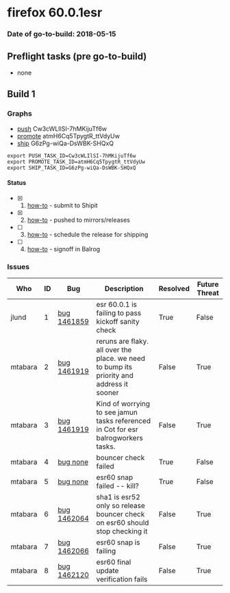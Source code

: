 # firefox 60.0.1esr

### Date of go-to-build: 2018-05-15

## Preflight tasks (pre go-to-build)
- none

## Build 1  

### Graphs
* [push](https://tools.taskcluster.net/push-inspector/#/Cw3cWLIlSI-7hMKijuTf6w) Cw3cWLIlSI-7hMKijuTf6w
* [promote](https://tools.taskcluster.net/push-inspector/#/atmH6Cq5TpygtR_ttVdyUw) atmH6Cq5TpygtR_ttVdyUw
* [ship](https://tools.taskcluster.net/push-inspector/#/G6zPg-wiQa-DsWBK-SHQxQ) G6zPg-wiQa-DsWBK-SHQxQ
```
export PUSH_TASK_ID=Cw3cWLIlSI-7hMKijuTf6w
export PROMOTE_TASK_ID=atmH6Cq5TpygtR_ttVdyUw
export SHIP_TASK_ID=G6zPg-wiQa-DsWBK-SHQxQ
```


#### Status
- [x] 1.  [how-to](https://wiki.mozilla.org/Release:Release_Automation_on_Mercurial:Starting_a_Release#Submit_to_Ship_It)  - submit to Shipit
- [x] 2.  [how-to](https://github.com/mozilla-releng/releasewarrior-2.0/blob/master/docs/release-promotion/desktop/howto.md#push-artifacts-to-releases-directory)  - pushed to mirrors/releases
- [ ] 3.  [how-to](https://github.com/mozilla-releng/releasewarrior-2.0/blob/master/docs/release-promotion/desktop/howto.md#ship-the-release)  - schedule the release for shipping
- [ ] 4.  [how-to](https://github.com/mozilla-releng/releasewarrior-2.0/blob/master/docs/release-promotion/desktop/howto.md#obtain-sign-offs-for-changes)  - signoff in Balrog

### Issues
| Who                 | ID               | Bug                                                                 | Description                | Resolved                | Future Threat                |
| ------------------- | ---------------- | ------------------------------------------------------------------- | -------------------------- | ----------------------- | ---------------------------- |
| jlund  | 1 | [bug 1461859](https://bugzil.la/1461859)        | esr 60.0.1 is failing to pass kickoff sanity check | True | False |
| mtabara  | 2 | [bug 1461919](https://bugzil.la/1461919)        | reruns are flaky. all over the place. we need to bump its priority and address it sooner | False | True |
| mtabara  | 3 | [bug 1461919](https://bugzil.la/1461919)        | Kind of worrying to see jamun tasks referenced in Cot for esr balrogworkers tasks. | False | True |
| mtabara  | 4 | [bug none](https://bugzil.la/none)        | bouncer check failed | True | False |
| mtabara  | 5 | [bug none](https://bugzil.la/none)        | esr60 snap failed -- kill? | True | False |
| mtabara  | 6 | [bug 1462064](https://bugzil.la/1462064)        | sha1 is esr52 only so release bouncer check on esr60 should stop checking it | False | True |
| mtabara  | 7 | [bug 1462066](https://bugzil.la/1462066)        | esr60 snap is failing | False | True |
| mtabara  | 8 | [bug 1462120](https://bugzil.la/1462120)        | esr60 final update verification fails | False | True |

